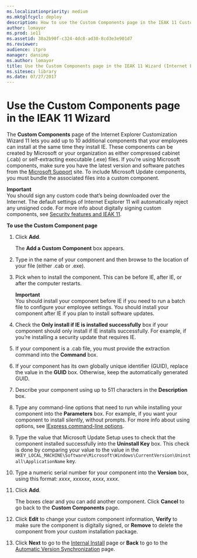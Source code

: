 ```yaml
---
ms.localizationpriority: medium
ms.mktglfcycl: deploy
description: How to use the Custom Components page in the IEAK 11 Customization Wizard to add additional components for your employees to install with IE.
author: lomayor
ms.prod: ie11
ms.assetid: 38a2b90f-c324-4dc8-ad30-8cd3e3e901d7
ms.reviewer: 
audience: itpromanager: dansimp
ms.author: lomayor
title: Use the Custom Components page in the IEAK 11 Wizard (Internet Explorer Administration Kit 11 for IT Pros)
ms.sitesec: library
ms.date: 07/27/2017
---
```



# Use the Custom Components page in the IEAK 11 Wizard
The **Custom Components** page of the Internet Explorer Customization Wizard 11 lets you add up to 10 additional components that your employees can install at the same time they install IE. These components can be created by Microsoft or your organization as either compressed cabinet (.cab) or self-extracting executable (.exe) files. If you’re using Microsoft components, make sure you have the latest version and software patches from the [Microsoft Support](https://go.microsoft.com/fwlink/p/?LinkId=258658) site. To include Microsoft Update components, you must bundle the associated files into a custom component.

**Important**<br>You should sign any custom code that’s being downloaded over the Internet. The default settings of Internet Explorer 11 will automatically reject any unsigned code. For more info about digitally signing custom components, see [Security features and IEAK 11](security-and-ieak11.md).

**To use the Custom Component page**

1.  Click **Add**.<p>
The **Add a Custom Component** box appears.

2.  Type in the name of your component and then browse to the location of your file (either .cab or .exe).

3.  Pick when to install the component. This can be before IE, after IE, or after the computer restarts.<p>
**Important**<br>You should install your component before IE if you need to run a batch file to configure your employee settings. You should install your component after IE if you plan to install software updates. 

4.  Check the **Only install if IE is installed successfully** box if your component should only install if IE installs successfully. For example, if you’re installing a security update that requires IE.

5.  If your component is a .cab file, you must provide the extraction command into the **Command** box.

6.  If your component has its own globally unique identifier (GUID), replace the value in the **GUID** box. Otherwise, keep the automatically generated GUID.

7.  Describe your component using up to 511 characters in the **Description** box.

8.  Type any command-line options that need to run while installing your component into the **Parameters** box. For example, if you want your component to install silently, without prompts. For more info about using options, see [IExpress command-line options](iexpress-command-line-options.md).

9.  Type the value that Microsoft Update Setup uses to check that the component installed successfully into the **Uninstall Key** box. This check is done by comparing your value to the value in the `HKEY_LOCAL_MACHINE\Software\Microsoft\Windows\CurrentVersion\Uninstall\ApplicationName` key.

10. Type a numeric serial number for your component into the **Version** box, using this format: *xxxx*, *xxxxxx*, *xxxx*, *xxxx*.

11. Click **Add**.<p>
The boxes clear and you can add another component. Click **Cancel** to go back to the **Custom Components** page.

12. Click **Edit** to change your custom component information, **Verify** to make sure the component is digitally signed, or **Remove** to delete the component from your custom installation package.

13. Click **Next** to go to the [Internal Install](internal-install-ieak11-wizard.md) page or **Back** to go to the [Automatic Version Synchronization](auto-version-sync-ieak11-wizard.md) page.

 

 





